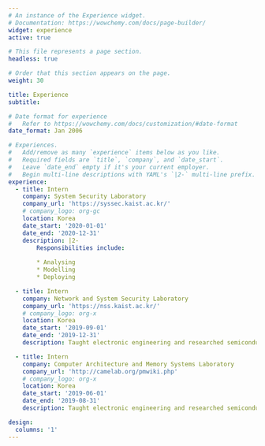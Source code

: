 ```yaml
---
# An instance of the Experience widget.
# Documentation: https://wowchemy.com/docs/page-builder/
widget: experience
active: true

# This file represents a page section.
headless: true

# Order that this section appears on the page.
weight: 30

title: Experience
subtitle:

# Date format for experience
#   Refer to https://wowchemy.com/docs/customization/#date-format
date_format: Jan 2006

# Experiences.
#   Add/remove as many `experience` items below as you like.
#   Required fields are `title`, `company`, and `date_start`.
#   Leave `date_end` empty if it's your current employer.
#   Begin multi-line descriptions with YAML's `|2-` multi-line prefix.
experience:
  - title: Intern
    company: System Security Laboratory
    company_url: 'https://syssec.kaist.ac.kr/'
    # company_logo: org-gc
    location: Korea
    date_start: '2020-01-01'
    date_end: '2020-12-31'
    description: |2-
        Responsibilities include:
        
        * Analysing
        * Modelling
        * Deploying

  - title: Intern
    company: Network and System Security Laboratory
    company_url: 'https://nss.kaist.ac.kr/'
    # company_logo: org-x
    location: Korea
    date_start: '2019-09-01'
    date_end: '2019-12-31'
    description: Taught electronic engineering and researched semiconductor physics.

  - title: Intern
    company: Computer Architecture and Memory Systems Laboratory
    company_url: 'http://camelab.org/pmwiki.php'
    # company_logo: org-x
    location: Korea
    date_start: '2019-06-01'
    date_end: '2019-08-31'
    description: Taught electronic engineering and researched semiconductor physics.

design:
  columns: '1'
---
```

